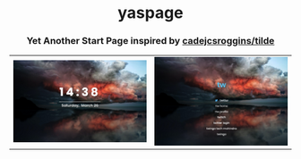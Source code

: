 <h1 align='center'>yaspage</h1>
<h3 align='center'>Yet Another Start Page inspired by <a href="https://github.com/cadejscroggins/tilde">cadejcsroggins/tilde</a></h3>

<table>
	<tbody>
		<tr>
			<td>
				<img src="readmeImages/yaspage_landing.png" alt="landing page" width="100%">
			</td>
            <td>
                <img src="readmeImages/yaspage_interface.png" alt="interface page" width="100%">
            </td>
        </tr>
    </tbody>
</table>
